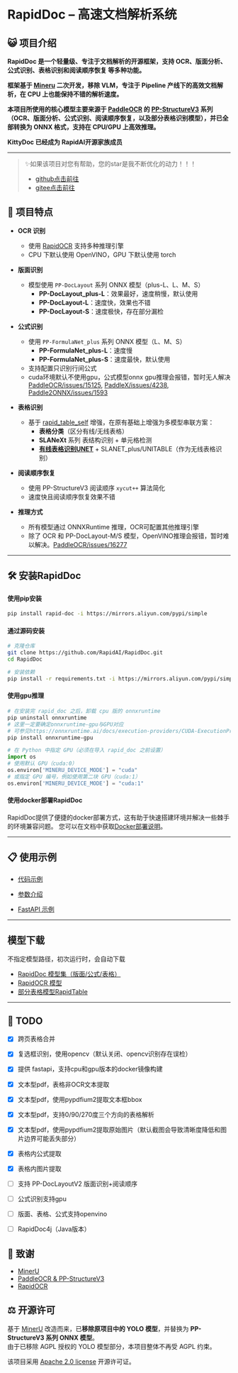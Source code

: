 # RapidDoc – 高速文档解析系统

## 😺 项目介绍

**RapidDoc 是一个轻量级、专注于文档解析的开源框架，支持 **OCR、版面分析、公式识别、表格识别和阅读顺序恢复** 等多种功能。**

**框架基于 [Mineru](https://github.com/opendatalab/MinerU) 二次开发，移除 VLM，专注于 Pipeline 产线下的高效文档解析，在 CPU 上也能保持不错的解析速度。**

**本项目所使用的核心模型主要来源于 [PaddleOCR](https://github.com/PaddlePaddle/PaddleOCR) 的 [PP-StructureV3](https://www.paddleocr.ai/main/version3.x/pipeline_usage/PP-StructureV3.html) 系列（OCR、版面分析、公式识别、阅读顺序恢复，以及部分表格识别模型），并已全部转换为 ONNX 格式，支持在 CPU/GPU 上高效推理。**

**KittyDoc 已经成为 RapidAI开源家族成员**

---

> ✨如果该项目对您有帮助，您的star是我不断优化的动力！！！
>
> - [github点击前往](https://github.com/RapidAI/RapidDoc)
> - [gitee点击前往](https://gitee.com/hzkitty/KittyDoc)

## 👏 项目特点

- **OCR 识别**
  - 使用 [RapidOCR](https://github.com/RapidAI/RapidOCR) 支持多种推理引擎
  - CPU 下默认使用 OpenVINO，GPU 下默认使用 torch
  
- **版面识别**
  - 模型使用 `PP-DocLayout` 系列 ONNX 模型（plus-L、L、M、S）
    - **PP-DocLayout_plus-L**：效果最好，速度稍慢，默认使用 
    - **PP-DocLayout-L**：速度快，效果也不错
    - **PP-DocLayout-S**：速度极快，存在部分漏检

- **公式识别**
  - 使用 `PP-FormulaNet_plus` 系列 ONNX 模型（L、M、S）
    - **PP-FormulaNet_plus-L**：速度慢  
    - **PP-FormulaNet_plus-S**：速度最快，默认使用  
  - 支持配置只识别行间公式
  - cuda环境默认不使用gpu，公式模型onnx gpu推理会报错，暂时无人解决 [PaddleOCR/issues/15125](https://github.com/PaddlePaddle/PaddleOCR/issues/15125), [PaddleX/issues/4238](https://github.com/PaddlePaddle/PaddleX/issues/4238), [Paddle2ONNX/issues/1593](https://github.com/PaddlePaddle/Paddle2ONNX/issues/1593)

- **表格识别**
  - 基于 [rapid_table_self](rapid_doc/model/table/rapid_table_self) 增强，在原有基础上增强为多模型串联方案：  
    - **表格分类**（区分有线/无线表格）
    - **SLANeXt** 系列 表结构识别 + 单元格检测
    - **[有线表格识别UNET](https://github.com/RapidAI/TableStructureRec)** + SLANET_plus/UNITABLE（作为无线表格识别）

- **阅读顺序恢复**
  - 使用 PP-StructureV3 阅读顺序 `xycut++` 算法简化
  - 速度快且阅读顺序恢复效果不错

- **推理方式**
  - 所有模型通过 ONNXRuntime 推理，OCR可配置其他推理引擎
  - 除了 OCR 和 PP-DocLayout-M/S 模型，OpenVINO推理会报错，暂时难以解决。[PaddleOCR/issues/16277](https://github.com/PaddlePaddle/PaddleOCR/issues/16277)
---

## 🛠️ 安装RapidDoc

#### 使用pip安装
```bash
pip install rapid-doc -i https://mirrors.aliyun.com/pypi/simple
```

#### 通过源码安装
```bash
# 克隆仓库
git clone https://github.com/RapidAI/RapidDoc.git
cd RapidDoc

# 安装依赖
pip install -r requirements.txt -i https://mirrors.aliyun.com/pypi/simple
```
#### 使用gpu推理
```bash
# 在安装完 rapid_doc 之后，卸载 cpu 版的 onnxruntime
pip uninstall onnxruntime
# 这里一定要确定onnxruntime-gpu与GPU对应
# 可参见https://onnxruntime.ai/docs/execution-providers/CUDA-ExecutionProvider.html#requirements
pip install onnxruntime-gpu
```
```python
# 在 Python 中指定 GPU（必须在导入 rapid_doc 之前设置）
import os
# 使用默认 GPU（cuda:0）
os.environ['MINERU_DEVICE_MODE'] = "cuda"
# 或指定 GPU 编号，例如使用第二块 GPU（cuda:1）
os.environ['MINERU_DEVICE_MODE'] = "cuda:1"
```

#### 使用docker部署RapidDoc
RapidDoc提供了便捷的docker部署方式，这有助于快速搭建环境并解决一些棘手的环境兼容问题。
您可以在文档中获取[Docker部署说明](docker/README.md)。

---

## 📋 使用示例

- [代码示例](./demo/demo.py)

- [参数介绍](./docs/analyze_param.md)

- [FastAPI 示例](./docker/README_API.md)
---

## 模型下载
不指定模型路径，初次运行时，会自动下载
- [RapidDoc 模型集（版面/公式/表格）](https://www.modelscope.cn/models/RapidAI/RapidDoc)  
- [RapidOCR 模型](https://www.modelscope.cn/models/RapidAI/RapidOCR)  
- [部分表格模型RapidTable](https://www.modelscope.cn/models/RapidAI/RapidTable) 

---

## 📌 TODO

- [x] 跨页表格合并
- [x] 复选框识别，使用opencv（默认关闭、opencv识别存在误检）
- [x] 提供 fastapi，支持cpu和gpu版本的docker镜像构建
- [x] 文本型pdf，表格非OCR文本提取
- [x] 文本型pdf，使用pypdfium2提取文本框bbox
- [x] 文本型pdf，支持0/90/270度三个方向的表格解析
- [x] 文本型pdf，使用pypdfium2提取原始图片（默认截图会导致清晰度降低和图片边界可能丢失部分）
- [x] 表格内公式提取
- [x] 表格内图片提取
- [ ] 支持 PP-DocLayoutV2 版面识别+阅读顺序


- [ ] 公式识别支持gpu
- [ ] 版面、表格、公式支持openvino
- [ ] RapidDoc4j（Java版本）


## 🙏 致谢

- [MinerU](https://github.com/opendatalab/MinerU)
- [PaddleOCR & PP-StructureV3](https://github.com/PaddlePaddle/PaddleOCR)
- [RapidOCR](https://github.com/RapidAI/RapidOCR)

## ⚖️ 开源许可

基于 [MinerU](https://github.com/opendatalab/MinerU) 改造而来，已**移除原项目中的 YOLO 模型**，并替换为 **PP-StructureV3 系列 ONNX 模型**。  
由于已移除 AGPL 授权的 YOLO 模型部分，本项目整体不再受 AGPL 约束。

该项目采用 [Apache 2.0 license](LICENSE) 开源许可证。
